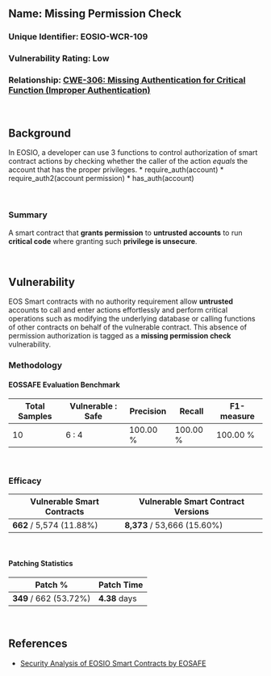 <br/>

## Name: Missing Permission Check

### Unique Identifier: EOSIO-WCR-109

### Vulnerability Rating: Low

### Relationship: [CWE-306: Missing Authentication for Critical Function (Improper Authentication)](https://cwe.mitre.org/data/definitions/306.html)

<br/>

## Background
In EOSIO, a developer can use 3 functions to control authorization of smart contract actions by checking whether the caller of the action _equals_ the account that has the proper privileges.
	* require_auth(account)
	* require_auth2(account permission)
	* has_auth(account) 

<br/>

### Summary
A smart contract that **grants permission** to **untrusted accounts** to run **critical code** where granting such **privilege is unsecure**.

<br/>

## Vulnerability
EOS Smart contracts with no authority requirement allow **untrusted** accounts to call and enter actions effortlessly and perform critical operations such as modifying the underlying database or calling functions of other contracts on behalf of the vulnerable contract. This absence of permission authorization is tagged as a **missing permission check** vulnerability.

### Methodology
#### EOSSAFE Evaluation Benchmark

| Total Samples | Vulnerable : Safe | Precision | Recall | F1-measure 
| ------ | ------ | ------ | ------ | ------ 
| 10 | 6 : 4 | 100.00 % | 100.00 % | 100.00 %

<br/>

### Efficacy
| Vulnerable Smart Contracts | Vulnerable Smart Contract Versions
| ------ | ------
| **662** / 5,574 (11.88%) | **8,373** / 53,666 (15.60%)

<br/>

#### Patching Statistics
| Patch % | Patch Time
| ------ | ------
| **349** / 662 (53.72%) | **4.38** days

<br/>

## References
- [Security Analysis of EOSIO Smart Contracts by EOSAFE](https://arxiv.org/abs/2003.06568)
